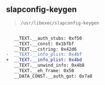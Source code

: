 ## slapconfig-keygen

> `/usr/libexec/slapconfig-keygen`

```diff

   __TEXT.__auth_stubs: 0xf50
   __TEXT.__const: 0x1bfbf
   __TEXT.__cstring: 0x42d6
-  __TEXT.__info_plist: 0x4bf
+  __TEXT.__info_plist: 0x4bd
   __TEXT.__unwind_info: 0x4b8
   __TEXT.__eh_frame: 0x50
   __DATA_CONST.__auth_got: 0x7a8

```
